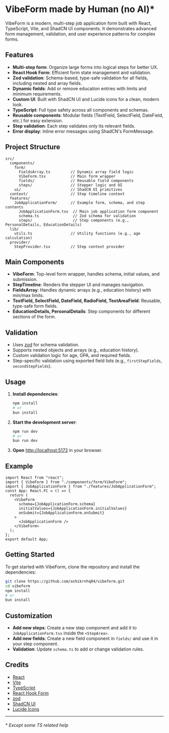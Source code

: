 # VibeForm made by Human (no AI)\*

VibeForm is a modern, multi-step job application form built with React, TypeScript, Vite, and ShadCN UI components. It demonstrates advanced form management, validation, and user experience patterns for complex forms.

## Features

- **Multi-step form**: Organize large forms into logical steps for better UX.
- **React Hook Form**: Efficient form state management and validation.
- **Zod validation**: Schema-based, type-safe validation for all fields, including nested and array fields.
- **Dynamic fields**: Add or remove education entries with limits and minimum requirements.
- **Custom UI**: Built with ShadCN UI and Lucide icons for a clean, modern look.
- **TypeScript**: Full type safety across all components and schemas.
- **Reusable components**: Modular fields (TextField, SelectField, DateField, etc.) for easy extension.
- **Step validation**: Each step validates only its relevant fields.
- **Error display**: Inline error messages using ShadCN's FormMessage.

## Project Structure

```
src/
  components/
    form/
      FieldsArray.ts         // Dynamic array field logic
      VibeForm.tsx           // Main form wrapper
      fields/                // Reusable field components
      steps/                 // Stepper logic and UI
    ui/                      // ShadCN UI primitives
  context/                   // Step timeline context
  features/
    JobApplicationForm/      // Example form, schema, and step contents
      JobApplicationForm.tsx  // Main job application form component
      schema.ts               // Zod schema for validation
      steps/                  // Step components (e.g., PersonalDetails, EducationDetails)
  lib/
    utils.ts                 // Utility functions (e.g., age calculation)
  provider/
    StepProvider.tsx         // Step context provider
```

## Main Components

- **VibeForm**: Top-level form wrapper, handles schema, initial values, and submission.
- **StepTimeline**: Renders the stepper UI and manages navigation.
- **FieldsArray**: Handles dynamic arrays (e.g., education history) with min/max limits.
- **TextField, SelectField, DateField, RadioField, TextAreaField**: Reusable, type-safe form fields.
- **EducationDetails, PersonalDetails**: Step components for different sections of the form.

## Validation

- Uses [zod](https://zod.dev/) for schema validation.
- Supports nested objects and arrays (e.g., education history).
- Custom validation logic for age, GPA, and required fields.
- Step-specific validation using exported field lists (e.g., `firstStepFields`, `secondStepFields`).

## Usage

1. **Install dependencies**:
   ```bash
   npm install
   # or
   bun install
   ```
2. **Start the development server**:
   ```bash
   npm run dev
   # or
   bun run dev
   ```
3. **Open** [http://localhost:5173](http://localhost:5173) in your browser.

## Example

```tsx
import React from "react";
import { VibeForm } from "./components/form/VibeForm";
import { JobApplicationForm } from "./features/JobApplicationForm";
const App: React.FC = () => {
  return (
    <VibeForm
      schema={JobApplicationForm.schema}
      initialValues={JobApplicationForm.initialValues}
      onSubmit={JobApplicationForm.onSubmit}
    >
      <JobApplicationForm />
    </VibeForm>
  );
};
export default App;
```

## Getting Started

To get started with VibeForm, clone the repository and install the dependencies:

```bash
git clone https://github.com/ashikrnhq04/vibeform.git
cd vibeform
npm install
# or
bun install
```

## Customization

- **Add new steps**: Create a new step component and add it to `JobApplicationForm.tsx` inside the `<StepArea>`.
- **Add new fields**: Create a new field component in `fields/` and use it in your step component.
- **Validation**: Update `schema.ts` to add or change validation rules.

## Credits

- [React](https://react.dev/)
- [Vite](https://vitejs.dev/)
- [TypeScript](https://www.typescriptlang.org/)
- [React Hook Form](https://react-hook-form.com/)
- [zod](https://zod.dev/)
- [ShadCN UI](https://ui.shadcn.com/)
- [Lucide Icons](https://lucide.dev/)

---

###### \* Except some TS related help
